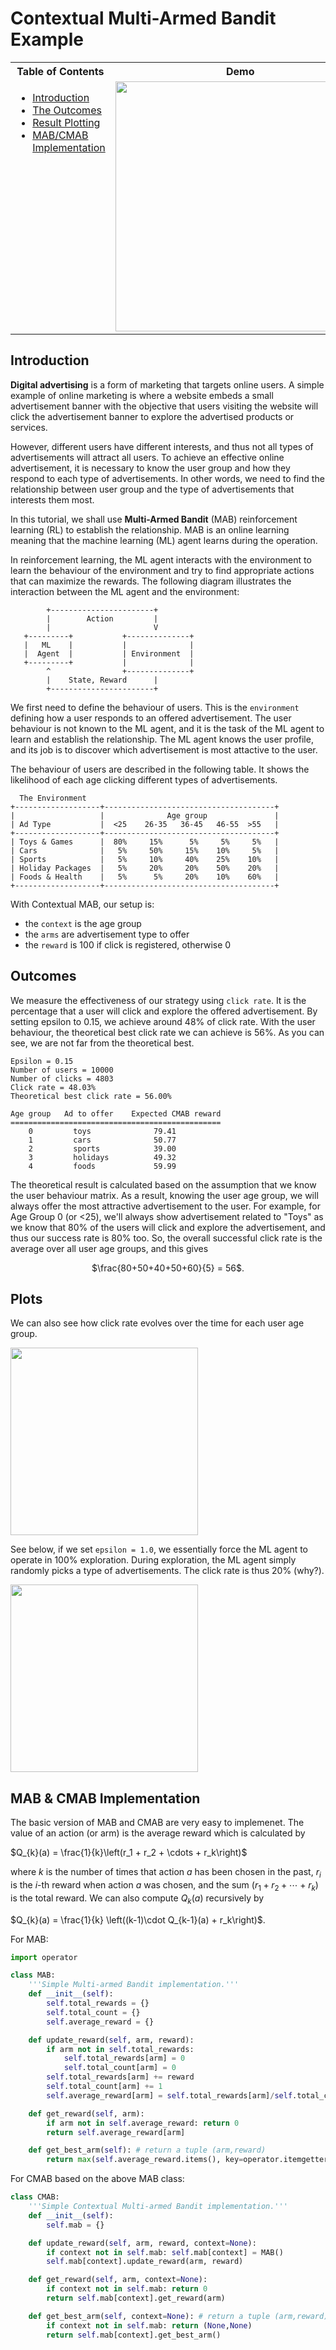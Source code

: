 # Contextual Multi-Armed Bandit Example

<table>
<tr>
<th>Table of Contents</th>
<th>Demo</th>
</tr>
<tr>
<td valign="top">
    <ul>
        <li><a href=#intro>Introduction</a></li>
        <li><a href=#outcomes>The Outcomes</a></li>
        <li><a href=#results>Result Plotting</a></li>
        <li><a href=#codes>MAB/CMAB Implementation</a></li>
    </ul>
</td>
<td>
<img src="https://user-images.githubusercontent.com/51439829/197636809-873aa5d4-b391-46ac-9ba4-e2bdf35b529d.gif" width="400">
</td>
</tr>
</table>

## Introduction<a name=intro></a>

**Digital advertising** is a form of marketing that targets online
users. A simple example of online marketing is where a website
embeds a small advertisement banner with the objective that 
users visiting the website will click the advertisement banner 
to explore the advertised products or services.

However, different users have different interests, and thus not
all types of advertisements will attract all users. To achieve
an effective online advertisement, it is necessary to know
the user group and how they respond to each type of advertisements.
In other words, we need to find the relationship between user 
group and the type of advertisements that interests them most.

In this tutorial, we shall use **Multi-Armed Bandit** (MAB) 
reinforcement learning (RL) to establish the relationship. MAB
is an online learning meaning that the machine learning (ML) agent
learns during the operation. 

In reinforcement learning, the ML agent interacts with the environment 
to learn the behaviour of the environment and try to find appropriate
actions that can maximize the rewards. The following diagram illustrates
the interaction between the ML agent and the environment:
```
        +-----------------------+
        |        Action         |
        |                       V
   +---------+           +--------------+
   |   ML    |           |              |
   |  Agent  |           | Environment  |
   +---------+           |              |
        ^                +--------------+
        |    State, Reward      |
        +-----------------------+
```

We first need to define the behaviour of users. This is the 
`environment` defining how a user responds to an offered 
advertisement. The user behaviour is not known to the ML agent,
and it is the task of the ML agent to learn and establish the
relationship. The ML agent knows the user profile, and its job
is to discover which advertisement is most attactive to the
user.

The behaviour of users are described in the following table. 
It shows the likelihood of each age clicking different types
of advertisements.
```
  The Environment
+-------------------+--------------------------------------+
|                   |              Age group               |
| Ad Type           |  <25    26-35   36-45   46-55  >55   |
+-------------------+--------------------------------------+
| Toys & Games      |  80%     15%      5%     5%     5%   |
| Cars              |   5%     50%     15%    10%     5%   |
| Sports            |   5%     10%     40%    25%    10%   |
| Holiday Packages  |   5%     20%     20%    50%    20%   |
| Foods & Health    |   5%      5%     20%    10%    60%   |
+-------------------+--------------------------------------+
```

With Contextual MAB, our setup is:
- the `context` is the age group
- the `arms` are advertisement type to offer
- the `reward` is 100 if click is registered, otherwise 0

## Outcomes<a name=outcomes></a>

We measure the effectiveness of our strategy using `click rate`. It is the percentage that a user will click and explore the offered advertisement. By setting epsilon to 0.15, we achieve around 48% of click rate. With the user behaviour, the theoretical best click rate we can achieve is 56%. As you can see, we are not far from the theoretical best.

```
Epsilon = 0.15
Number of users = 10000
Number of clicks = 4803
Click rate = 48.03%
Theoretical best click rate = 56.00%

Age group   Ad to offer    Expected CMAB reward
===============================================
    0         toys              79.41
    1         cars              50.77
    2         sports            39.00
    3         holidays          49.32
    4         foods             59.99
```

The theoretical result is calculated based on the assumption that we know the user behaviour matrix. As a result, knowing the user age group, we will always offer the most attractive advertisement to the user. For example, for Age Group 0 (or <25), we'll always show advertisement related to "Toys" as we know that 80% of the users will click and explore the advertisement, and thus our success rate is 80% too. So, the overall successful click rate is the average over all user age groups, and this gives

<p align="center">
$\frac{80+50+40+50+60}{5} = 56$.
</p>

## Plots<a name=results></a>

We can also see how click rate evolves over the time for each user age group. 

<img src="https://user-images.githubusercontent.com/51439829/191068018-893da713-03cb-49e1-94c2-b0f47f8adcc2.png" height="300">

See below, if we set `epsilon = 1.0`, we essentially force the ML agent to operate in 100% exploration. During exploration, the ML agent simply randomly picks a type of advertisements. The click rate is thus 20% (why?).

<img src="https://user-images.githubusercontent.com/51439829/191068591-0055e7ab-a9db-4465-a207-ffffe189db3e.png" height="300">

## MAB & CMAB Implementation<a name=codes></a>

The basic version of MAB and CMAB are very easy to implemenet. The value of an action (or arm) is the average reward which is calculated by

$Q_{k}(a) = \frac{1}{k}\left(r_1 + r_2 + \cdots + r_k\right)$

where $k$ is the number of times that action $a$ has been chosen in the past, $r_i$ is the $i$-th reward when action $a$ was chosen, and the sum $(r_1 + r_2 + \cdots + r_k)$ is the total reward. We can also compute $Q_{k}(a)$ recursively by

$Q_{k}(a) = \frac{1}{k} \left((k-1)\cdot Q_{k-1}(a) + r_k\right)$.

For MAB:
```Python
import operator

class MAB:
    '''Simple Multi-armed Bandit implementation.'''
    def __init__(self):
        self.total_rewards = {}
        self.total_count = {}
        self.average_reward = {}

    def update_reward(self, arm, reward):
        if arm not in self.total_rewards: 
            self.total_rewards[arm] = 0
            self.total_count[arm] = 0
        self.total_rewards[arm] += reward
        self.total_count[arm] += 1
        self.average_reward[arm] = self.total_rewards[arm]/self.total_count[arm]

    def get_reward(self, arm):
        if arm not in self.average_reward: return 0
        return self.average_reward[arm]

    def get_best_arm(self): # return a tuple (arm,reward)
        return max(self.average_reward.items(), key=operator.itemgetter(1))
```

For CMAB based on the above MAB class:
```Python
class CMAB:
    '''Simple Contextual Multi-armed Bandit implementation.'''
    def __init__(self):
        self.mab = {}

    def update_reward(self, arm, reward, context=None):
        if context not in self.mab: self.mab[context] = MAB()
        self.mab[context].update_reward(arm, reward)

    def get_reward(self, arm, context=None):
        if context not in self.mab: return 0
        return self.mab[context].get_reward(arm)

    def get_best_arm(self, context=None): # return a tuple (arm,reward)
        if context not in self.mab: return (None,None)
        return self.mab[context].get_best_arm()
```
